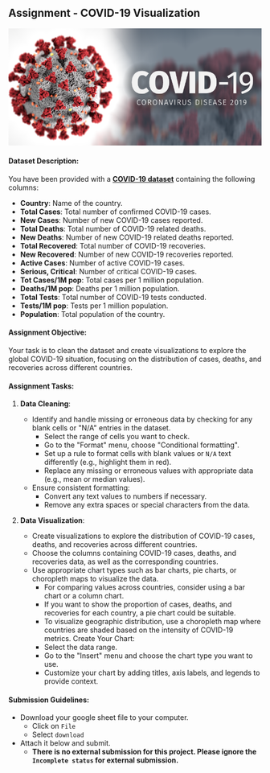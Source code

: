## Assignment - COVID-19 Visualization

![covid-19](./intro-to-data/covid_19.png)

#### Dataset Description:
You have been provided with a **[COVID-19 dataset](https://docs.google.com/spreadsheets/d/1skQFAP9whhf9di2ncRxwZalgLPGF6Lrqxa8Jfi0njXQ/edit?usp=sharing)** containing the following columns:
- **Country**: Name of the country.
- **Total Cases**: Total number of confirmed COVID-19 cases.
- **New Cases**: Number of new COVID-19 cases reported.
- **Total Deaths**: Total number of COVID-19 related deaths.
- **New Deaths**: Number of new COVID-19 related deaths reported.
- **Total Recovered**: Total number of COVID-19 recoveries.
- **New Recovered**: Number of new COVID-19 recoveries reported.
- **Active Cases**: Number of active COVID-19 cases.
- **Serious, Critical**: Number of critical COVID-19 cases.
- **Tot Cases/1M pop**: Total cases per 1 million population.
- **Deaths/1M pop**: Deaths per 1 million population.
- **Total Tests**: Total number of COVID-19 tests conducted.
- **Tests/1M pop**: Tests per 1 million population.
- **Population**: Total population of the country.

#### Assignment Objective:
Your task is to clean the dataset and create visualizations to explore the global COVID-19 situation, focusing on the distribution of cases, deaths, and recoveries across different countries.

#### Assignment Tasks:
1. **Data Cleaning**:
   - Identify and handle missing or erroneous data by checking for any blank cells or "N/A" entries in the dataset.
      - Select the range of cells you want to check.
      - Go to the "Format" menu, choose "Conditional formatting".
      - Set up a rule to format cells with blank values or `N/A` text differently (e.g., highlight them in red).
      - Replace any missing or erroneous values with appropriate data (e.g., mean or median values).
   - Ensure consistent formatting:
     - Convert any text values to numbers if necessary.
     - Remove any extra spaces or special characters from the data.

2. **Data Visualization**:
   - Create visualizations to explore the distribution of COVID-19 cases, deaths, and recoveries across different countries.
    - Choose the columns containing COVID-19 cases, deaths, and recoveries data, as well as the corresponding countries.
    - Use appropriate chart types such as bar charts, pie charts, or choropleth maps to visualize the data.
      - For comparing values across countries, consider using a bar chart or a column chart.
      - If you want to show the proportion of cases, deaths, and recoveries for each country, a pie chart could be suitable.
      - To visualize geographic distribution, use a choropleth map where countries are shaded based on the intensity of COVID-19 metrics.
      Create Your Chart:
      - Select the data range.
      - Go to the "Insert" menu and choose the chart type you want to use.
      - Customize your chart by adding titles, axis labels, and legends to provide context.

#### Submission Guidelines:
- Download your google sheet file to your computer.
  - Click on `File`
  - Select `download`
- Attach it below and submit.
  - **There is no external submission for this project.  Please ignore the `Incomplete status` for external submission.**
<!-- (https://docs.google.com/forms/d/e/1FAIpQLScZDkMXq0IrsyS4L8Y7ayfyVFTkn7HCDdykQV7bTj_wMC4-AQ/viewform)**. -->

<!-- <br>

<div style="position: relative; padding-bottom: 56.25%; height: 250px;"><iframe src="https://docs.google.com/forms/d/e/1FAIpQLScZDkMXq0IrsyS4L8Y7ayfyVFTkn7HCDdykQV7bTj_wMC4-AQ/viewform" title="Web Scrapping Intro" frameborder="0" allow="accelerometer; autoplay; clipboard-write; encrypted-media; gyroscope; picture-in-picture" allowfullscreen style="position: absolute; top: 0; left: 0; width: 100%; height: 100%; border: 1px solid grey;"></iframe></div> -->
